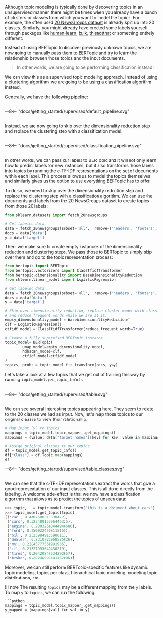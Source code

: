 Although topic modeling is typically done by discovering topics in an unsupervised manner, there might be times when you already have a bunch of clusters or classes from which you want to model the topics. For example, the often used [20 NewsGroups dataset](https://scikit-learn.org/0.19/datasets/twenty_newsgroups.html) is already split up into 20 classes. Similarly, you might already have created some labels yourself through packages like [human-learn](https://github.com/koaning/human-learn), [bulk](https://github.com/koaning/bulk), [thisnotthat](https://github.com/TutteInstitute/thisnotthat) or something entirely different. 

Instead of using BERTopic to discover previously unknown topics, we are now going to manually pass them to BERTopic and try to learn the relationship between those topics and the input documents. 

> In other words, we are going to be performing classification instead! 

We can view this as a supervised topic modeling approach. Instead of using a clustering algorithm, we are going to be using a classification algorithm instead. 

Generally, we have the following pipeline:

<br>
<div class="svg_image">
--8<-- "docs/getting_started/supervised/default_pipeline.svg"
</div>
<br>

Instead, we are now going to skip over the dimensionality reduction step and replace the clustering step with a classification model:

<br>
<div class="svg_image">
--8<-- "docs/getting_started/supervised/classification_pipeline.svg"
</div>
<br>

In other words, we can pass our labels to BERTopic and it will not only learn how to predict labels for new instances, but it also transforms those labels into topics by running the c-TF-IDF representations on the set of documents within each label. This process allows us to model the topics themselves and similarly gives us the option to use everything BERTopic has to offer. 

To do so, we need to skip over the dimensionality reduction step and replace the clustering step with a classification algorithm. We can use the documents and labels from the 20 NewsGroups dataset to create topics from those 20 labels:


```python
from sklearn.datasets import fetch_20newsgroups

# Get labeled data
data = fetch_20newsgroups(subset='all',  remove=('headers', 'footers', 'quotes'))
docs = data['data']
y = data['target']
```

Then, we make sure to create empty instances of the dimensionality reduction and clustering steps. We pass those to BERTopic to simply skip over them and go to the topic representation process:


```python
from bertopic import BERTopic
from bertopic.vectorizers import ClassTfidfTransformer
from bertopic.dimensionality import BaseDimensionalityReduction
from sklearn.linear_model import LogisticRegression

# Get labeled data
data = fetch_20newsgroups(subset='all',  remove=('headers', 'footers', 'quotes'))
docs = data['data']
y = data['target']

# Skip over dimensionality reduction, replace cluster model with classifier,
# and reduce frequent words while we are at it.
empty_dimensionality_model = BaseDimensionalityReduction()
clf = LogisticRegression()
ctfidf_model = ClassTfidfTransformer(reduce_frequent_words=True)

# Create a fully supervised BERTopic instance
topic_model= BERTopic(
        umap_model=empty_dimensionality_model,
        hdbscan_model=clf,
        ctfidf_model=ctfidf_model
)
topics, probs = topic_model.fit_transform(docs, y=y)
```

Let's take a look at a few topics that we get out of training this way by running `topic_model.get_topic_info()`:

<br>
<div class="svg_image">
--8<-- "docs/getting_started/supervised/table.svg"
</div>
<br>

We can see several interesting topics appearing here. They seem to relate to the 20 classes we had as input. Now, let's map those topics to our original classes to view their relationship:

```python
# Map input `y` to topics
mappings = topic_model.topic_mapper_.get_mappings()
mappings = {value: data["target_names"][key] for key, value in mappings.items()}

# Assign original classes to our topics
df = topic_model.get_topic_info()
df["Class"] = df.Topic.map(mappings)
df
```
<div class="svg_image">
--8<-- "docs/getting_started/supervised/table_classes.svg"
</div>

<br>

We can see that the c-TF-IDF representations extract the words that give a good representation of our input classes. This is all done directly from the labeling. A welcome side-effect is that we now have a classification algorithm that allows us to predict the topics of unseen data:

```python
>>> topic, _ = topic_model.transform("this is a document about cars")
>>> topic_model.get_topic(topic)
[('car', 0.4407600315538472),
 ('cars', 0.32348015696446325),
 ('engine', 0.28032518444946686),
 ('ford', 0.2500224508115155),
 ('oil', 0.2325984913598611),
 ('dealer', 0.2310723968585826),
 ('my', 0.22045777551991935),
 ('it', 0.21327993649430219),
 ('tires', 0.20420842634292657),
 ('brake', 0.20246902481367085)]
```

 Moreover, we can still perform BERTopic-specific features like dynamic topic modeling, topics per class, hierarchical topic modeling, modeling topic distributions, etc.

!!! note
    The resulting `topics` may be a different mapping from the `y` labels. To map `y` to `topics`, we can run the following:


    ```python
    mappings = topic_model.topic_mapper_.get_mappings()
    y_mapped = [mappings[val] for val in y]
    ```
